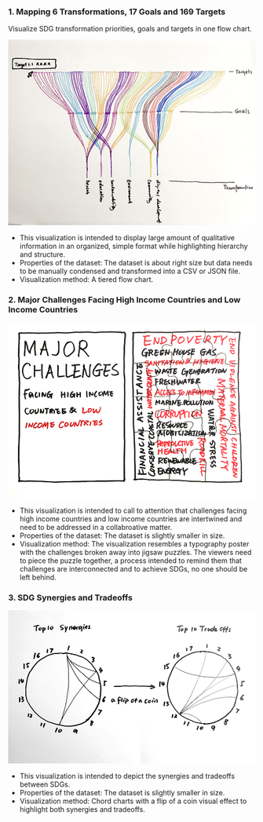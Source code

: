 ### 1. Mapping 6 Transformations, 17 Goals and 169 Targets

Visualize SDG transformation priorities, goals and targets in one flow chart.

<img src="./Sketch1.JPG" width="800" alt="Sketch1">

- This visualization is intended to display large amount of qualitative information in an organized, simple format while highlighting hierarchy and structure.
- Properties of the dataset: The dataset is about right size but data needs to be manually condensed and transformed into a CSV or JSON file.
- Visualization method: A tiered flow chart.

### 2. Major Challenges Facing High Income Countries and Low Income Countries

<img src="./Sketch2.JPG" width="800" alt="Sketch2">

- This visualization is intended to call to attention that challenges facing high income countries and low income countries are intertwined and need to be addressed in a collabroative matter.
- Properties of the dataset: The dataset is slightly smaller in size.
- Visualization method: The visualization resembles a typography poster with the challenges broken away into jigsaw puzzles. The viewers need to piece the puzzle together, a process intended to remind them that challenges are interconnected and to achieve SDGs, no one should be left behind.

### 3. SDG Synergies and Tradeoffs

<img src="./Sketch3.JPG" width="800" alt="Sketch3">

- This visualization is intended to depict the synergies and tradeoffs between SDGs.
- Properties of the dataset: The dataset is slightly smaller in size.
- Visualization method: Chord charts with a flip of a coin visual effect to highlight both synergies and tradeoffs.
